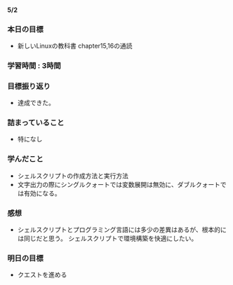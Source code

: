 #### 5/2
### 本日の目標
- 新しいLinuxの教科書 chapter15,16の通読
### 学習時間 : 3時間
### 目標振り返り
- 達成できた。
### 詰まっていること
- 特になし
### 学んだこと
- シェルスクリプトの作成方法と実行方法
- 文字出力の際にシングルクォートでは変数展開は無効に、ダブルクォートでは有効になる。
### 感想
- シェルスクリプトとプログラミング言語には多少の差異はあるが、根本的には同じだと思う。
シェルスクリプトで環境構築を快適にしたい。
### 明日の目標
- クエストを進める
